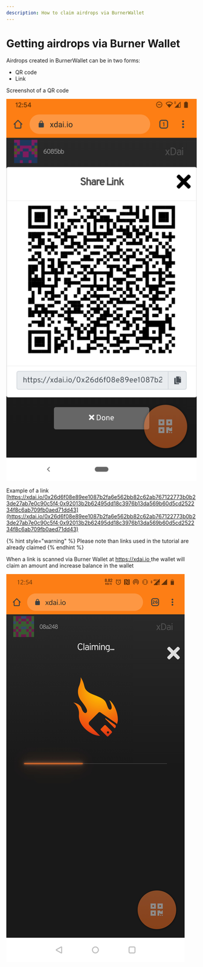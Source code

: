 ```yaml
---
description: How to claim airdrops via BurnerWallet
---
```


# Getting airdrops via Burner Wallet

Airdrops created in BurnerWallet can be in two forms:

* QR code
* Link

Screenshot of a QR code

![Airdrop link with QR code](../../.gitbook/assets/screenshot_20191014-125415.png)

Example of a link [https://xdai.io/0x26d6f08e89ee1087b2fa6e562bb82c62ab767122773b0b23de27ab7e0c90c5f4;0x92013b2b62495dd18c3976b13da569b60d5cd252234f8c6ab709fb0aed71dd43](https://xdai.io/0x26d6f08e89ee1087b2fa6e562bb82c62ab767122773b0b23de27ab7e0c90c5f4;0x92013b2b62495dd18c3976b13da569b60d5cd252234f8c6ab709fb0aed71dd43)

{% hint style="warning" %}
Please note than links used in the tutorial are already claimed
{% endhint %}

When a link is scanned via Burner Wallet at [https://xdai.io ](https://xdai.io%20)the wallet will claim an amount and increase balance in the wallet

![Claiming xDai in BurnerWallet](../../.gitbook/assets/screenshot_20191014-125449.jpg)



